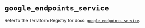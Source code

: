 # `google_endpoints_service`

Refer to the Terraform Registry for docs: [`google_endpoints_service`](https://registry.terraform.io/providers/hashicorp/google-beta/6.27.0/docs/resources/google_endpoints_service).
